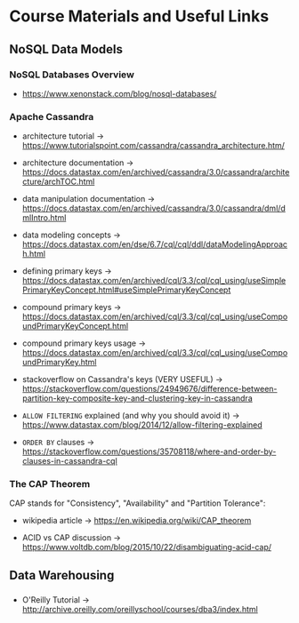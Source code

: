 # Course Materials and Useful Links

## NoSQL Data Models

### NoSQL Databases Overview

* <https://www.xenonstack.com/blog/nosql-databases/>

### Apache Cassandra

* architecture tutorial → <https://www.tutorialspoint.com/cassandra/cassandra_architecture.htm/>

* architecture documentation → <https://docs.datastax.com/en/archived/cassandra/3.0/cassandra/architecture/archTOC.html>

* data manipulation documentation → <https://docs.datastax.com/en/archived/cassandra/3.0/cassandra/dml/dmlIntro.html>

* data modeling concepts → <https://docs.datastax.com/en/dse/6.7/cql/cql/ddl/dataModelingApproach.html>

* defining primary keys → <https://docs.datastax.com/en/archived/cql/3.3/cql/cql_using/useSimplePrimaryKeyConcept.html#useSimplePrimaryKeyConcept>

* compound primary keys → <https://docs.datastax.com/en/archived/cql/3.3/cql/cql_using/useCompoundPrimaryKeyConcept.html>

* compound primary keys usage → <https://docs.datastax.com/en/archived/cql/3.3/cql/cql_using/useCompoundPrimaryKey.html>

* stackoverflow on Cassandra's keys (VERY USEFUL) → <https://stackoverflow.com/questions/24949676/difference-between-partition-key-composite-key-and-clustering-key-in-cassandra>

* `ALLOW FILTERING` explained (and why you should avoid it) → <https://www.datastax.com/blog/2014/12/allow-filtering-explained>

* `ORDER BY` clauses → <https://stackoverflow.com/questions/35708118/where-and-order-by-clauses-in-cassandra-cql>

### The CAP Theorem

CAP stands for "Consistency", "Availability" and "Partition Tolerance":

* wikipedia article → <https://en.wikipedia.org/wiki/CAP_theorem>

* ACID vs CAP discussion → <https://www.voltdb.com/blog/2015/10/22/disambiguating-acid-cap/>

## Data Warehousing

### 

* O'Reilly Tutorial → <http://archive.oreilly.com/oreillyschool/courses/dba3/index.html>